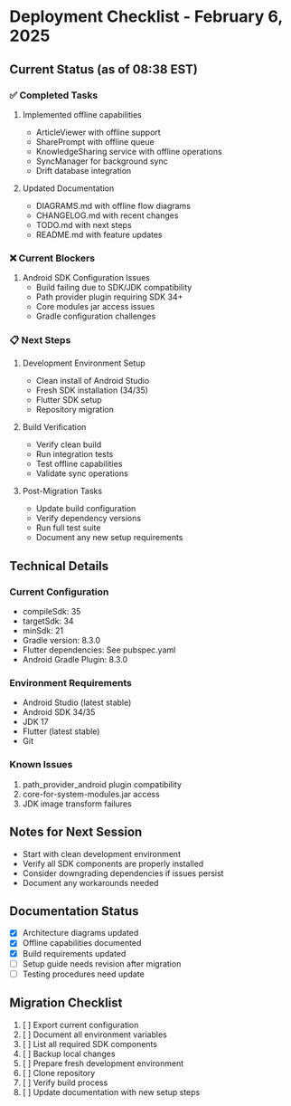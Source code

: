 # Deployment Checklist - February 6, 2025

## Current Status (as of 08:38 EST)

### ✅ Completed Tasks
1. Implemented offline capabilities
   - ArticleViewer with offline support
   - SharePrompt with offline queue
   - KnowledgeSharing service with offline operations
   - SyncManager for background sync
   - Drift database integration

2. Updated Documentation
   - DIAGRAMS.md with offline flow diagrams
   - CHANGELOG.md with recent changes
   - TODO.md with next steps
   - README.md with feature updates

### ❌ Current Blockers
1. Android SDK Configuration Issues
   - Build failing due to SDK/JDK compatibility
   - Path provider plugin requiring SDK 34+
   - Core modules jar access issues
   - Gradle configuration challenges

### 📋 Next Steps
1. Development Environment Setup
   - Clean install of Android Studio
   - Fresh SDK installation (34/35)
   - Flutter SDK setup
   - Repository migration

2. Build Verification
   - Verify clean build
   - Run integration tests
   - Test offline capabilities
   - Validate sync operations

3. Post-Migration Tasks
   - Update build configuration
   - Verify dependency versions
   - Run full test suite
   - Document any new setup requirements

## Technical Details

### Current Configuration
- compileSdk: 35
- targetSdk: 34
- minSdk: 21
- Gradle version: 8.3.0
- Flutter dependencies: See pubspec.yaml
- Android Gradle Plugin: 8.3.0

### Environment Requirements
- Android Studio (latest stable)
- Android SDK 34/35
- JDK 17
- Flutter (latest stable)
- Git

### Known Issues
1. path_provider_android plugin compatibility
2. core-for-system-modules.jar access
3. JDK image transform failures

## Notes for Next Session
- Start with clean development environment
- Verify all SDK components are properly installed
- Consider downgrading dependencies if issues persist
- Document any workarounds needed

## Documentation Status
- [x] Architecture diagrams updated
- [x] Offline capabilities documented
- [x] Build requirements updated
- [ ] Setup guide needs revision after migration
- [ ] Testing procedures need update

## Migration Checklist
1. [ ] Export current configuration
2. [ ] Document all environment variables
3. [ ] List all required SDK components
4. [ ] Backup local changes
5. [ ] Prepare fresh development environment
6. [ ] Clone repository
7. [ ] Verify build process
8. [ ] Update documentation with new setup steps
